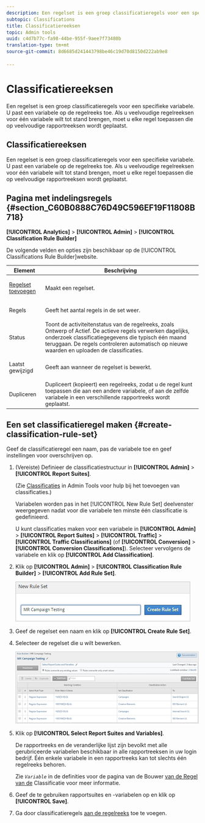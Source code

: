 ```yaml
---
description: Een regelset is een groep classificatieregels voor een specifieke variabele. U past een variabele op de regelreeks toe. Als u veelvoudige regelreeksen voor één variabele wilt tot stand brengen, moet u elke regel toepassen die op veelvoudige rapportreeksen wordt geplaatst.
subtopic: Classifications
title: Classificatiereeksen
topic: Admin tools
uuid: c4d7b77c-fa98-44be-955f-9aee7f73480b
translation-type: tm+mt
source-git-commit: 8d6685d241443798be46c19d70d8150d222ab9e8

---
```



# Classificatiereeksen

Een regelset is een groep classificatieregels voor een specifieke variabele. U past een variabele op de regelreeks toe. Als u veelvoudige regelreeksen voor één variabele wilt tot stand brengen, moet u elke regel toepassen die op veelvoudige rapportreeksen wordt geplaatst.

## Classificatiereeksen

Een regelset is een groep classificatieregels voor een specifieke variabele. U past een variabele op de regelreeks toe. Als u veelvoudige regelreeksen voor één variabele wilt tot stand brengen, moet u elke regel toepassen die op veelvoudige rapportreeksen wordt geplaatst.

## Pagina met indelingsregels {#section_C60B0888C76D49C596EF19F11808B718}

**[!UICONTROL Analytics]** > **[!UICONTROL Admin]** > **[!UICONTROL Classification Rule Builder]**

De volgende velden en opties zijn beschikbaar op de [!UICONTROL Classifications Rule Builder]website.

<table id="table_A5D92409969747E39E041216A5AA32CD"> 
 <thead> 
  <tr> 
   <th colname="col1" class="entry"> Element </th> 
   <th colname="col2" class="entry"> Beschrijving </th> 
  </tr> 
 </thead>
 <tbody> 
  <tr> 
   <td colname="col1"> <p><a href="/help/components/c-classifications2/crb/classification-rule-set.md"  > Regelset toevoegen</a> </p> </td> 
   <td colname="col2"> <p>Maakt een regelset. </p> </td> 
  </tr> 
  <tr> 
   <td colname="col1"> <p>Regels </p> </td> 
   <td colname="col2"> Geeft het aantal regels in de set weer. </td> 
  </tr> 
  <tr> 
   <td colname="col1"> <p>Status </p> </td> 
   <td colname="col2"> Toont de activiteitenstatus van de regelreeks, zoals Ontwerp of Actief. De actieve regels verwerken dagelijks, onderzoek classificatiegegevens die typisch één maand teruggaan. De regels controleren automatisch op nieuwe waarden en uploaden de classificaties. </td> 
  </tr> 
  <tr> 
   <td colname="col1"> <p>Laatst gewijzigd </p> </td> 
   <td colname="col2"> Geeft aan wanneer de regelset is bewerkt. </td> 
  </tr> 
  <tr> 
   <td colname="col1"> <p>Dupliceren </p> </td> 
   <td colname="col2"> Dupliceert (kopieert) een regelreeks, zodat u de regel kunt toepassen die aan een andere variabele, of aan de zelfde variabele in een verschillende rapportreeks wordt geplaatst. </td> 
  </tr> 
 </tbody> 
</table>

## Een set classificatieregel maken {#create-classification-rule-set}

Geef de classificatieregel een naam, pas de variabele toe en geef instellingen voor overschrijven op.

1. (Vereiste) Definieer de classificatiestructuur in **[!UICONTROL Admin]** > **[!UICONTROL Report Suites]**.

   (Zie [Classificaties](https://docs.adobe.com/content/help/en/analytics/components/classifications/c-classifications.html) in Admin Tools voor hulp bij het toevoegen van classificaties.)

   Variabelen worden pas in het [!UICONTROL New Rule Set] deelvenster weergegeven nadat voor die variabele ten minste één classificatie is gedefinieerd.

   U kunt classificaties maken voor een variabele in **[!UICONTROL Admin]** > **[!UICONTROL Report Suites]** > **[!UICONTROL Traffic]** > **[!UICONTROL Traffic Classifications]** (of **[!UICONTROL Conversion]** > **[!UICONTROL Conversion Classifications]**). Selecteer vervolgens de variabele en klik op **[!UICONTROL Add Classification]**.

1. Klik op **[!UICONTROL Admin]** > **[!UICONTROL Classification Rule Builder]** > **[!UICONTROL Add Rule Set]**.

   ![](assets/new_rule_set.png)

1. Geef de regelset een naam en klik op **[!UICONTROL Create Rule Set]**.
1. Selecteer de regelset die u wilt bewerken.

   ![](assets/classification_rules_page.png)

1. Klik op **[!UICONTROL Select Report Suites and Variables]**.

   De rapportreeks en de veranderlijke lijst zijn bevolkt met alle gerubriceerde variabelen beschikbaar in alle rapportreeksen in uw login bedrijf. Één enkele variabele in een rapportreeks kan tot slechts één regelreeks behoren.

   Zie *`Variable`* in de definities voor de pagina van de Bouwer [van de Regel van de](/help/components/c-classifications2/crb/classification-rule-definitions.md) Classificatie voor meer informatie.
1. Geef de te gebruiken rapportsuites en -variabelen op en klik op **[!UICONTROL Save]**.
1. Ga door classificatieregels [aan de regelreeks](/help/components/c-classifications2/crb/classification-rule-set.md) toe te voegen.

